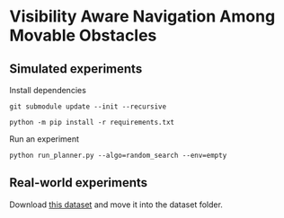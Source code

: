 # Visibility Aware Navigation Among Movable Obstacles

## Simulated experiments
Install dependencies

``git submodule update --init --recursive``

``python -m pip install -r requirements.txt``

Run an experiment

``python run_planner.py --algo=random_search --env=empty``

## Real-world experiments
Download [this dataset](https://www.dropbox.com/s/kgvcal753o1qze8/movo_dataset.zip?dl=0) and move it into the dataset folder.
